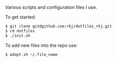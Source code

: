 Various scripts and configuration files I use.

To get started:
```sh
$ git clone git@github.com:rkj/dotfiles_rkj.git
$ cd dotfiles
$ ./init.sh
```

To add new files into the repo use:
```sh
$ adopt.sh ~/.file_name
```


